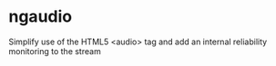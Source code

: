 # ngaudio
Simplify use of the HTML5 &lt;audio> tag and add an internal reliability monitoring to the stream
